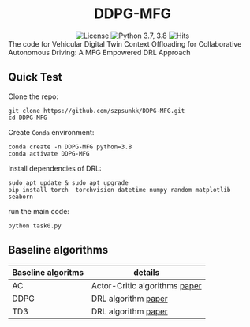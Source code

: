 <h1 align="center">DDPG-MFG</h1>
<div align="center">
  <a href="https://github.com/szpsunkk/DDPG-MFG/blob/master/LICENSE">
    <img src="https://img.shields.io/badge/License-BSD%203--Clause-red.svg" alt="License">
  </a>
   <a>
    <img src="https://img.shields.io/badge/python-3.7%20%7C%203.8-blue.svg" alt="Python 3.7, 3.8">
  </a>
   <a>
    <img src="https://hits.seeyoufarm.com/api/count/incr/badge.svg?url=https%3A%2F%2Fgithub.com%2Fimperial-qore%2FPreGAN&count_bg=%23FFC401&title_bg=%23555555&icon=&icon_color=%23E7E7E7&title=hits&edge_flat=false" alt="Hits">
  </a>
  </div>
The code for Vehicular Digital Twin Context Offloading for Collaborative Autonomous Driving: A MFG Empowered DRL Approach

## Quick Test
Clone the repo:
```
git clone https://github.com/szpsunkk/DDPG-MFG.git
cd DDPG-MFG
```

Create `Conda` environment:
```
conda create -n DDPG-MFG python=3.8
conda activate DDPG-MFG
```

Install dependencies of DRL:
```
sudo apt update & sudo apt upgrade
pip install torch  torchvision datetime numpy random matplotlib seaborn
```

run the main code:
```
python task0.py
```
## Baseline algorithms

|Baseline algoritms|details|
| --- | --- |
|AC|Actor-Critic algorithms [paper](https://proceedings.neurips.cc/paper/1999/file/6449f44a102fde848669bdd9eb6b76fa-Paper.pdf)|
|DDPG|DRL algorithm [paper](https://arxiv.org/pdf/1509.02971.pdf?source=post_page---------------------------)|
|TD3|DRL algorithm [paper](http://proceedings.mlr.press/v80/fujimoto18a/fujimoto18a.pdf)|


